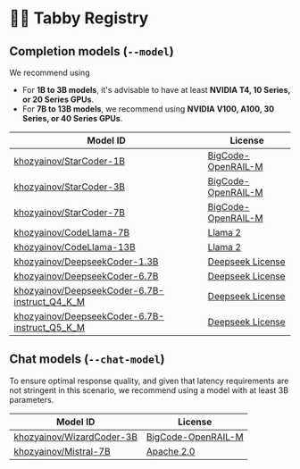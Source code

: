 # 🧑‍🔬 Tabby Registry

## Completion models (`--model`)

We recommend using

* For **1B to 3B models**, it's advisable to have at least **NVIDIA T4, 10 Series, or 20 Series GPUs**.
* For **7B to 13B models**, we recommend using **NVIDIA V100, A100, 30 Series, or 40 Series GPUs**.

| Model ID | License |
| -------- | ------- |
| [khozyainov/StarCoder-1B](https://huggingface.co/bigcode/starcoderbase-1b) | [BigCode-OpenRAIL-M](https://huggingface.co/spaces/bigcode/bigcode-model-license-agreement) |
| [khozyainov/StarCoder-3B](https://huggingface.co/bigcode/starcoderbase-3b) | [BigCode-OpenRAIL-M](https://huggingface.co/spaces/bigcode/bigcode-model-license-agreement) |
| [khozyainov/StarCoder-7B](https://huggingface.co/bigcode/starcoderbase-7b) | [BigCode-OpenRAIL-M](https://huggingface.co/spaces/bigcode/bigcode-model-license-agreement) |
| [khozyainov/CodeLlama-7B](https://huggingface.co/codellama/CodeLlama-7b-hf) | [Llama 2](https://github.com/facebookresearch/llama/blob/main/LICENSE) |
| [khozyainov/CodeLlama-13B](https://huggingface.co/codellama/CodeLlama-13b-hf) | [Llama 2](https://github.com/facebookresearch/llama/blob/main/LICENSE) |
| [khozyainov/DeepseekCoder-1.3B](https://huggingface.co/deepseek-ai/deepseek-coder-1.3b-base) | [Deepseek License](https://github.com/deepseek-ai/deepseek-coder/blob/main/LICENSE-MODEL) |
| [khozyainov/DeepseekCoder-6.7B](https://huggingface.co/deepseek-ai/deepseek-coder-6.7b-base) | [Deepseek License](https://github.com/deepseek-ai/deepseek-coder/blob/main/LICENSE-MODEL) |
| [khozyainov/DeepseekCoder-6.7B-instruct_Q4_K_M](https://huggingface.co/TheBloke/deepseek-coder-6.7B-instruct-GGUF) | [Deepseek License](https://github.com/deepseek-ai/deepseek-coder/blob/main/LICENSE-MODEL) |
| [khozyainov/DeepseekCoder-6.7B-instruct_Q5_K_M](https://huggingface.co/TheBloke/deepseek-coder-6.7B-instruct-GGUF) | [Deepseek License](https://github.com/deepseek-ai/deepseek-coder/blob/main/LICENSE-MODEL) |


## Chat models (`--chat-model`)

To ensure optimal response quality, and given that latency requirements are not stringent in this scenario, we recommend using a model with at least 3B parameters.

| Model ID | License |
| -------- | ------- |
| [khozyainov/WizardCoder-3B](https://huggingface.co/WizardLM/WizardCoder-3B-V1.0) | [BigCode-OpenRAIL-M](https://huggingface.co/spaces/bigcode/bigcode-model-license-agreement) |
| [khozyainov/Mistral-7B](https://huggingface.co/mistralai/Mistral-7B-v0.1) | [Apache 2.0](https://choosealicense.com/licenses/apache-2.0/) |
